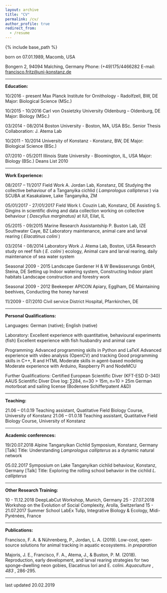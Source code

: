 ```yaml
---
layout: archive
title: "CV"
permalink: /cv/
author_profile: true
redirect_from:
  - /resume
---
```


{% include base_path %}

born on 07.01.1989, Macomb, USA

Bongern 2, 94094 Malching, Germany
Phone: (+49)175/4466282 
E-mail: francisco.fritz@uni-konstanz.de

---
**Education:**

10/2016 - present Max Planck Institute for Ornithology - Radolfzell, BW, DE
Major: Biological Science (MSc.)

10/2015 - 10/2016 Carl von Ossietzky University Oldenburg – Oldenburg, DE
Major: Biology (MSc.)

03/2014 - 08/2014 Boston University - Boston, MA, USA
BSc. Senior Thesis Collaboration: J. Atema Lab

10/2011 - 10/2014 University of Konstanz - Konstanz, BW, DE
Major: Biological Science (BSc.)

07/2010 - 05/2011 Illinois State University - Bloomington, IL, USA
Major: Biology (BSc.)
Deans List 2010

---
**Work Experience:**

08/2017 – 11/2017 Field Work
A. Jordan Lab, Konstanz, DE
Studying the collective behaviour of a Tanganyika cichlid ( _Lamprologus
callipterus_ ) via SCUBA at Kasakalawe, Lake Tanganyika, ZM

05/01/2017 - 27/01/2017 Field Work
I. Couzin Lab, Konstanz, DE
Assisting S. Gingins in scientific diving and data collection working
on collective behaviour ( _Dascyllus marginatus)_ at IUI, Eilat, IL

05/2015 - 09/2015 Marine Research Assistantship
P. Buston Lab, IZE Southwater Caye, BZ
Laboratory maintenance, animal care and larval rearing ( _Elacatinus colini_ )

03/2014 - 08/2014 Laboratory Work
J. Atema Lab, Boston, USA
Research study on reef fish ( _E. colini_ ) ecology, Animal care and larval
rearing, daily maintenance of sea water system

Seasonal 2009 - 2015 Landscape Gardener
H & W Bewässerungs GmbH, Steina, DE
Setting up Indoor watering system, Constructing Indoor plant habitats
Landscape construction and forestry work

Seasonal 2009 - 2012 Beekeeper
APICON Apiary, Egglham, DE
Maintaining beehives, Conducting the honey harvest

11/2009 - 07/2010 Civil service
District Hospital, Pfarrkirchen, DE

---
**Personal Qualifications:**

Languages: German (native); English (native)

Laboratory: Excellent experience with quantitative, behavioural experiments (fish)
Excellent experience with fish husbandry and animal care

Programming: Advanced programming skills in Python and LaTeX
Advanced experience with video analysis (OpenCV) and tracking
Good programming skills in C++, R and HTML
Moderate skills in agent-based modeling
Moderate experience with Arduino, Raspberry Pi and NodeMCU

Further Qualifications: Certified European Scientific Diver (KFT-ESD D-340)
AAUS Scientific Diver
Dive log: ∑284, n=30 > 15m, n=10 > 25m
German motorboat and sailing license (Bodensee Schifferpatent A&D)

---
**Teaching:**

21.06 – 01.0.19 Teaching assistant, Quatitative Field Biology Course, University of Konstanz
21.06 – 01.0.18 Teaching assistant, Quatitative Field Biology Course, University of Konstanz

---
**Academic conferences:**

19/20.07.2018 Alpine Tanganyikan Cichlid Symposium, Konstanz, Germany
[Talk] Title: Understanding _Lamprologus callipterus_ as a dynamic natural network

05.02.2017 Symposium on Lake Tanganyikan cichlid behaviour, Konstanz, Germany
[Talk] Title: Exploring the rolling school behavior in the cichlid _L. callipterus_

---
**Other Research Training:**

10 - 11.12.2018 DeepLabCut Workshop, Munich, Germany
25 - 27.07.2018 Workshop on the Evolution of Social Complexity, Arolla, Switzerland
15 - 21.07.2017 Summer School LabEx Tulip, Integrative Biology & Ecology, Midi-Pyrénées, France

---
**Publications:**

Francisco, F. A. & Nührenberg, P., Jordan, L. A. (2019). Low-cost, open-source solutions for animal
tracking in aquatic ecosystems. _in preparation_

Majoris, J. E., Francisco, F. A., Atema, J., & Buston, P. M. (2018). Reproduction, early development, and
larval rearing strategies for two sponge-dwelling neon gobies, Elacatinus lori and E. colini. _Aquaculture_ ,
_483_ , 286-295.

---

last updated 20.02.2019




